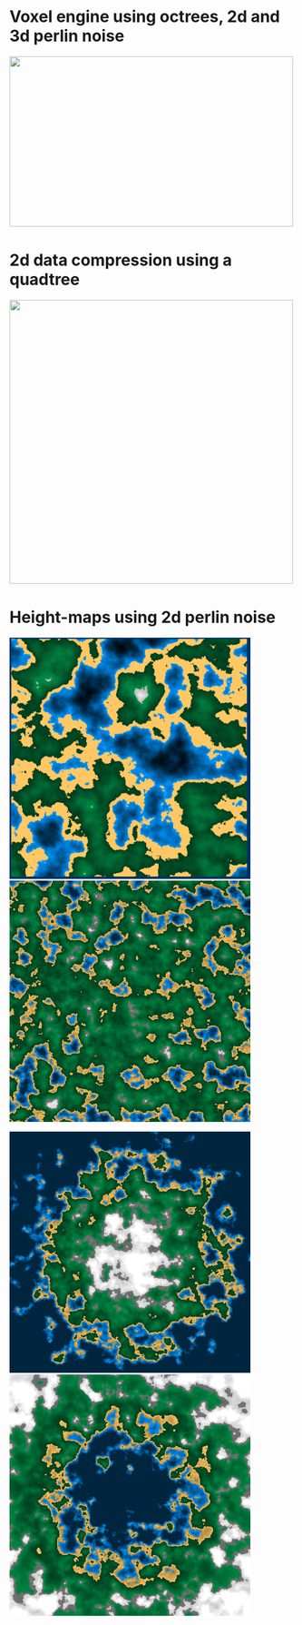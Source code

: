 # Voxel engine using octrees, 2d and 3d perlin noise
<img src="/assets/8tree500.gif" width="500" height="300" />

## 
# 2d data compression using a quadtree
<img src="/assets/4tree.gif" width="500" height="500" />

## 
# Height-maps using 2d perlin noise
<img src="/assets/perlin-frequency-flat.png" width="425" height="425" /> <img src="/assets/perlin-lakes.png" width="425" height="425" />

<img src="/assets/perlin-island.png" width="425" height="425" /> <img src="/assets/perlin-big-lake.png" width="425" height="425" />

